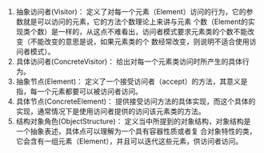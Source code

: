 1. 抽象访问者(Visitor)： 定义了对每一个元素（Element）访问的行为，它的参数就是可以访问的元素，它的方法个数理论上来讲与元素
个数（Element的实现类个数）是一样的，从这点不难看出，访问者模式要求元素类的个数不能改变（不能改变的意思是说，如果元素类的个
数经常改变，则说明不适合使用访问者模式）。
2. 具体访问者(ConcreteVisitor)： 给出对每一个元素类访问时所产生的具体行为。
3. 抽象节点(Element)： 定义了一个接受访问者（accept）的方法，其意义是指，每一个元素都要可以被访问者访问。
4. 具体节点(ConcreteElement)： 提供接受访问方法的具体实现，而这个具体的实现，通常情况下是使用访问者提供的访问该元素类的方法。
5. 结构对象角色(ObjectStructure)： 定义当中所提到的对象结构，对象结构是一个抽象表述，具体点可以理解为一个具有容器性质或者复
合对象特性的类，它会含有一组元素（Element），并且可以迭代这些元素，供访问者访问。
